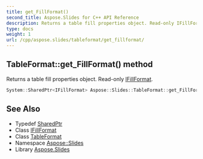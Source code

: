 ```yaml
---
title: get_FillFormat()
second_title: Aspose.Slides for C++ API Reference
description: Returns a table fill properties object. Read-only IFillFormat.
type: docs
weight: 1
url: /cpp/aspose.slides/tableformat/get_fillformat/
---
```

## TableFormat::get_FillFormat() method


Returns a table fill properties object. Read-only [IFillFormat](../../ifillformat/).

```cpp
System::SharedPtr<IFillFormat> Aspose::Slides::TableFormat::get_FillFormat() override
```

## See Also

* Typedef [SharedPtr](../../system/sharedptr/)
* Class [IFillFormat](../ifillformat/)
* Class [TableFormat](./)
* Namespace [Aspose::Slides](../)
* Library [Aspose.Slides](../../)
